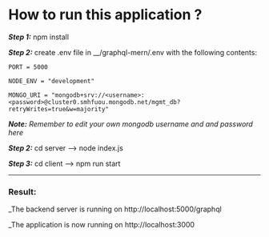 # How to run this application ?

**_Step 1:_** npm install

**_Step 2:_** create .env file in \_\_/graphql-mern/.env with the following contents: 

`PORT = 5000`

`NODE_ENV = "development"`

`MONGO_URI = "mongodb+srv://<username>:<password>@cluster0.smhfuou.mongodb.net/mgmt_db?retryWrites=true&w=majority"`

<em><strong>Note:</strong> Remember to edit your own mongodb username and and password here</em>

**_Step 2:_** cd server --> node index.js

**_Step 3:_** cd client --> npm run start

---

### Result:

\_The backend server is running on http://localhost:5000/graphql

\_The application is now running on http://localhost:3000
